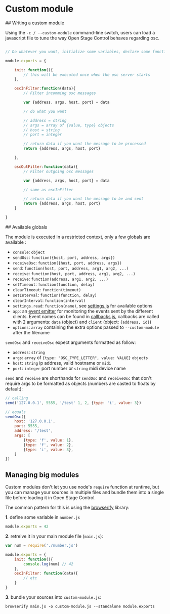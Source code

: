 # Custom module

## Writing a custom module

Using the `-c / --custom-module` command-line switch, users can load a javascript file to tune the way Open Stage Control behaves regarding osc.

```js

// Do whatever you want, initialize some variables, declare some functions, ...

module.exports = {

    init: function(){
        // this will be executed once when the osc server starts
    },

    oscInFilter:function(data){
        // Filter incomming osc messages

        var {address, args, host, port} = data

        // do what you want

        // address = string
        // args = array of {value, type} objects
        // host = string
        // port = integer

        // return data if you want the message to be processed
        return {address, args, host, port}

    },

    oscOutFilter:function(data){
        // Filter outgoing osc messages

        var {address, args, host, port} = data

        // same as oscInFilter

        // return data if you want the message to be and sent
        return {address, args, host, port}
    }

}

```

## Available globals

The module is executed in a restricted context, only a few globals are available :

- `console`: `object`
- `sendOsc`: `function({host, port, address, args})`
- `receiveOsc`: `function({host, port, address, args})`
- `send`: `function(host, port, address, arg1, arg2, ...)`
- `receive`: `function(host, port, address, arg1, arg2, ...)`
- `receive`: `function(address, arg1, arg2, ...)`
- `setTimeout`: `function(function, delay)`
- `clearTimeout`: `function(timeout)`
- `setInterval`: `function(function, delay)`
- `clearInterval`: `function(interval)`
- `settings.read`: `function(name)`, see [settings.js](https://github.com/jean-emmanuel/open-stage-control/blob/master/src/server/settings.js#L55-L103) for available options
- `app`: an [event emitter](https://nodejs.org/api/events.html#events_class_eventemitter) for monitoring the events sent by the different clients. Event names can be found in [callbacks.js](https://github.com/jean-emmanuel/open-stage-control/blob/master/src/server/callbacks.js), callbacks are called with 2 arguments: `data` (object) and `client` (object: `{address, id}`)
- `options`: `array` containing the extra options passed to `--custom-module` after the filename


`sendOsc` and `receiveOsc` expect arguments formatted as follow:

- `address`: `string`
- `args`: `array` of `{type: "OSC_TYPE_LETTER", value: VALUE}` `objects`
- `host`: `string` ip address, valid hostname or `midi`
- `port`: `integer` port number or `string` midi device name

`send` and `receive` are shorthands for `sendOsc` and `receiveOsc` that don't require args to be formatted as objects (numbers are casted to floats by default):

```js
// calling
send('127.0.0.1', 5555, '/test' 1, 2, {type: 'i', value: 3})

// equals
sendOsc({
    host: '127.0.0.1',
    port: 5555,
    address: '/test',
    args: [
        {type: 'f', value: 1},
        {type: 'f', value: 2},
        {type: 'i', value: 3},
    ]
})
```

## Managing big modules

Custom modules don't let you use node's `require` function at runtime, but you can manage your sources in multiple files and bundle them into a single file before loading it in Open Stage Control.

The common pattern for this is using the [browserify](http://browserify.org/) library:

**1**. define some variable in `number.js`

```javascript
module.exports = 42
```

**2**. retreive it in your main module file (`main.js`):

```javascript
var num = require('./number.js')

module.exports = {
    init: function(){
        console.log(num) // 42
    },
    oscInFilter: function(data){
        // etc
    }
}
```


**3**. bundle your sources into `custom-module.js`:

`browserify main.js -o custom-module.js --standalone module.exports`

